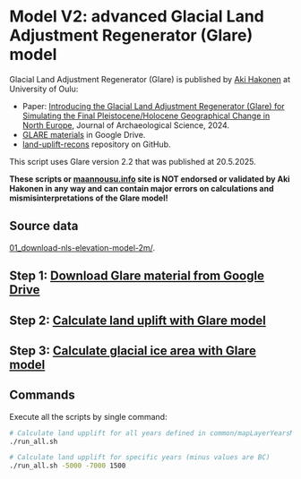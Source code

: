 # Model V2: advanced Glacial Land Adjustment Regenerator (Glare) model

Glacial Land Adjustment Regenerator (Glare) is published by [Aki Hakonen](https://oulu.academia.edu/AkiHakonen) at University of Oulu:

- Paper: [Introducing the Glacial Land Adjustment Regenerator (Glare) for Simulating the Final Pleistocene/Holocene Geographical Change in North Europe](https://papers.ssrn.com/sol3/papers.cfm?abstract_id=4992429), Journal of Archaeological Science, 2024.
- [GLARE materials](https://drive.google.com/drive/folders/184nPIZuX83gr3Yd6tVBGXCkpUysNY-CO) in Google Drive.
- [land-uplift-recons](https://github.com/Hakonaki/land-uplift-recons) repository on GitHub.

This script uses Glare version 2.2 that was published at 20.5.2025.

**These scripts or [maannousu.info](https://maannousu.info/) site is NOT endorsed or validated by Aki Hakonen in any way and can contain major errors on calculations and mismisinterpretations of the Glare model!**

## Source data

[01_download-nls-elevation-model-2m/](./../01_download-nls-elevation-model-2m/).

## Step 1: [Download Glare material from Google Drive](./01_download-GLARE-model-data/README.md)

## Step 2: [Calculate land uplift with Glare model](./02_post-glacial-rebound-calculation/README.md)

## Step 3: [Calculate glacial ice area with Glare model](./03_ice_mask_calculation/README.md)

## Commands

Execute all the scripts by single command:

```bash
# Calculate land upplift for all years defined in common/mapLayerYearsModelV2.json
./run_all.sh

# Calculate land upplift for specific years (minus values are BC)
./run_all.sh -5000 -7000 1500
```
